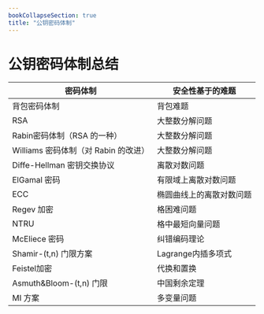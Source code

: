 ```yaml
---
bookCollapseSection: true
title: "公钥密码体制"
---
```


# 公钥密码体制总结

| 密码体制                             | 安全性基于的难题         |
| ------------------------------------ | ------------------------ |
| 背包密码体制                         | 背包难题                 |
| RSA                                  | 大整数分解问题           |
| Rabin密码体制（RSA 的一种）          | 大整数分解问题           |
| Williams 密码体制（对 Rabin 的改进） | 大整数分解问题           |
| Diffe-Hellman 密钥交换协议           | 离散对数问题             |
| ElGamal 密码                         | 有限域上离散对数问题     |
| ECC                                  | 椭圆曲线上的离散对数问题 |
| Regev 加密                           | 格困难问题               |
| NTRU                                 | 格中最短向量问题         |
| McEliece 密码                        | 纠错编码理论             |
| Shamir-(t,n) 门限方案                | Lagrange内插多项式       |
| Feistel加密                          | 代换和置换               |
| Asmuth&Bloom-(t,n) 门限              | 中国剩余定理             |
| MI 方案                              | 多变量问题               |